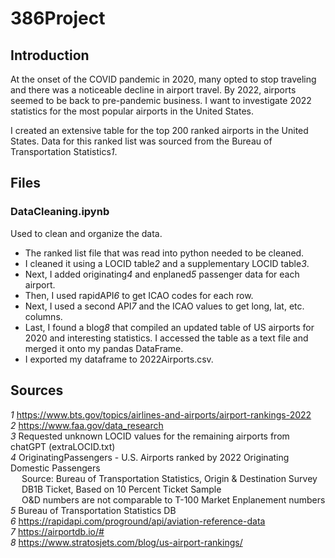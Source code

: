 # 386Project

## Introduction
At the onset of the COVID pandemic in 2020, many opted to stop traveling and there was a noticeable decline in airport travel. By 2022, airports seemed to be back to pre-pandemic business. I want to investigate 2022 statistics for the most popular airports in the United States.  

I created an extensive table for the top 200 ranked airports in the United States. Data for this ranked list was sourced from the Bureau of Transportation Statistics*1*. 

## Files
### DataCleaning.ipynb 
Used to clean and organize the data. 
- The ranked list file that was read into python needed to be cleaned. 
- I cleaned it using a LOCID table*2* and a supplementary LOCID table*3*. 
- Next, I added originating*4* and enplaned*5* passenger data for each airport. 
- Then, I used rapidAPI*6* to get ICAO codes for each row.
- Next, I used a second API*7* and the ICAO values to get long, lat, etc. columns. 
- Last, I found a blog*8* that compiled an updated table of US airports for 2020 and interesting statistics. I accessed the table as a text file and merged it onto my pandas DataFrame. 
- I exported my dataframe to 2022Airports.csv. 

## Sources 
*1*  https://www.bts.gov/topics/airlines-and-airports/airport-rankings-2022  
*2*  https://www.faa.gov/data_research   
*3*  Requested unknown LOCID values for the remaining airports from chatGPT (extraLOCID.txt)   
*4*  OriginatingPassengers - U.S. Airports ranked by 2022 Originating Domestic Passengers    
&emsp; Source: Bureau of Transportation Statistics, Origin & Destination Survey   
&emsp; DB1B Ticket, Based on 10 Percent Ticket Sample   
&emsp; O&D numbers are not comparable to T-100 Market Enplanement numbers     
*5*  Bureau of Transportation Statistics DB  
*6*  https://rapidapi.com/proground/api/aviation-reference-data   
*7*   https://airportdb.io/#   
*8*  https://www.stratosjets.com/blog/us-airport-rankings/   

